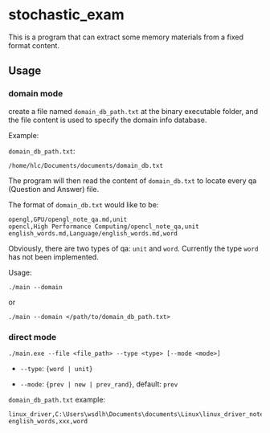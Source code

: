 # stochastic_exam

This is a program that can extract some memory materials from a fixed format content.


## Usage

### domain mode

create a file named `domain_db_path.txt` at the binary executable folder, and the file content is used to specify the domain info database.

Example:

`domain_db_path.txt`:

```
/home/hlc/Documents/documents/domain_db.txt
```

The program will then read the content of `domain_db.txt` to locate every qa (Question and Answer) file.

The format of `domain_db.txt` would like to be:

```
opengl,GPU/opengl_note_qa.md,unit
opencl,High Performance Computing/opencl_note_qa,unit
english_words.md,Language/english_words.md,word
```

Obviously, there are two types of qa: `unit` and `word`. Currently the type `word` has not been implemented.

Usage:

`./main --domain`

or

`./main --domain </path/to/domain_db_path.txt>`

### direct mode

`./main.exe --file <file_path> --type <type> [--mode <mode>]`

* `--type`: `{word | unit}`

* `--mode`: `{prev | new | prev_rand}`, default: `prev`

`domain_db_path.txt` example:

```
linux_driver,C:\Users\wsdlh\Documents\documents\Linux\linux_driver_note_qa.md,unit
english_words,xxx,word
```